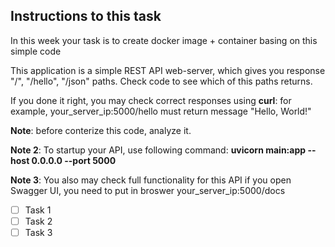 ## Instructions to this task

In this week your task is to create docker image + container basing on this simple code

This application is a simple REST API web-server, which gives you response "/", "/hello", "/json" paths. Check code to see which of this paths returns.

If you done it right, you may check correct responses using **curl**: for example, your_server_ip:5000/hello must return message "Hello, World!"

**Note**: before conterize this code, analyze it.

**Note 2**: To startup your API, use following command: **uvicorn main:app --host 0.0.0.0 --port 5000**

**Note 3**: You also may check full functionality for this API if you open Swagger UI, you need to put in broswer your_server_ip:5000/docs

- [ ] Task 1
- [ ] Task 2
- [ ] Task 3
